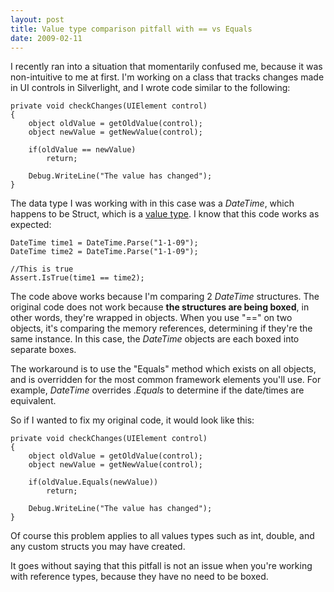 ```yaml
---
layout: post
title: Value type comparison pitfall with == vs Equals
date: 2009-02-11
---
```


I recently ran into a situation that momentarily confused me, because it was non-intuitive to me at first. I'm working on a class that tracks changes made in UI controls in Silverlight, and I wrote code similar to the following:

	private void checkChanges(UIElement control)
	{
		object oldValue = getOldValue(control);
		object newValue = getNewValue(control);
	
		if(oldValue == newValue)
			return;
	
		Debug.WriteLine("The value has changed");
	}

The data type I was working with in this case was a _DateTime_, which happens to be Struct, which is a [value type](http://msdn.microsoft.com/en-us/library/34yytbws.aspx). I know that this code works as expected:

	DateTime time1 = DateTime.Parse("1-1-09");
	DateTime time2 = DateTime.Parse("1-1-09");
	
	//This is true
	Assert.IsTrue(time1 == time2);

The code above works because I'm comparing 2 _DateTime_ structures. The original code does not work because **the structures are being boxed**, in other words, they're wrapped in objects. When you use "==" on two objects, it's comparing the memory references, determining if they're the same instance. In this case, the _DateTime_ objects are each boxed into separate boxes.

The workaround is to use the "Equals" method which exists on all objects, and is overridden for the most common framework elements you'll use. For example, _DateTime_ overrides ._Equals_ to determine if the date/times are equivalent.

So if I wanted to fix my original code, it would look like this:

	private void checkChanges(UIElement control)
	{
		object oldValue = getOldValue(control);
		object newValue = getNewValue(control);
	
		if(oldValue.Equals(newValue))
			return;
	
		Debug.WriteLine("The value has changed");
	}

Of course this problem applies to all values types such as int, double, and any custom structs you may have created.

It goes without saying that this pitfall is not an issue when you're working with reference types, because they have no need to be boxed.